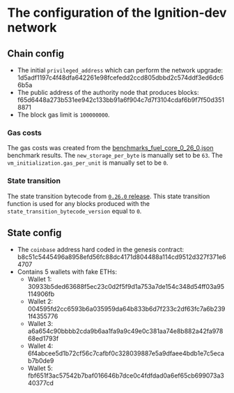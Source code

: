 # The configuration of the Ignition-dev network

## Chain config
- The initial `privileged_address` which can perform the network upgrade: 1d5adf1197c4f48dfa642261e98fcefedd2ccd805dbbd2c574ddf3ed6dc66b5a
- The public address of the authority node that produces blocks: f65d6448a273b531ee942c133bb91a6f904c7d7f3104cdaf6b9f7f50d3518871
- The block gas limit is `100000000`.

### Gas costs

The gas costs was created from the [benchmarks_fuel_core_0_26_0.json](benchmarks_fuel_core_0_26_0.json) benchmark results.
The `new_storage_per_byte` is manually set to be `63`.
The `vm_initialization.gas_per_unit` is manually set to be `0`.

### State transition
The state transition bytecode from [`0.26.0` release](https://github.com/FuelLabs/fuel-core/releases/download/v0.26.0/fuel-core-0.26.0-aarch64-apple-darwin.tar.gz).
This state transition function is used for any blocks produced with the `state_transition_bytecode_version` equal to `0`.

## State config
- The `coinbase` address hard coded in the genesis contract: b8c51c5445496a8958efd56fc88dc4171d804488a114cd9512d327f371e64707
- Contains 5 wallets with fake ETHs:
  - Wallet 1: 30933b5ded63688f5ec23c0d2f5f9d1a753a7de154c348d54ff03a95114906fb
  - Wallet 2: 004595fd2cc6593b6a035959da64b833b6d7f233c2df63fc7a6b2391f4355776
  - Wallet 3: a6a654c90bbbb2cda9b6aa1fa9a9c49e0c381aa74e8b882a42fa97868ed1793f
  - Wallet 4: 6f4abcee5d1b72cf56c7cafbf0c328039887e5a9dfaee4bdb1e7c5ecab7b0de9
  - Wallet 5: fbf651f3ac57542b7baf016646b7dce0c4fdfdad0a6ef65cb699073a340377cd
